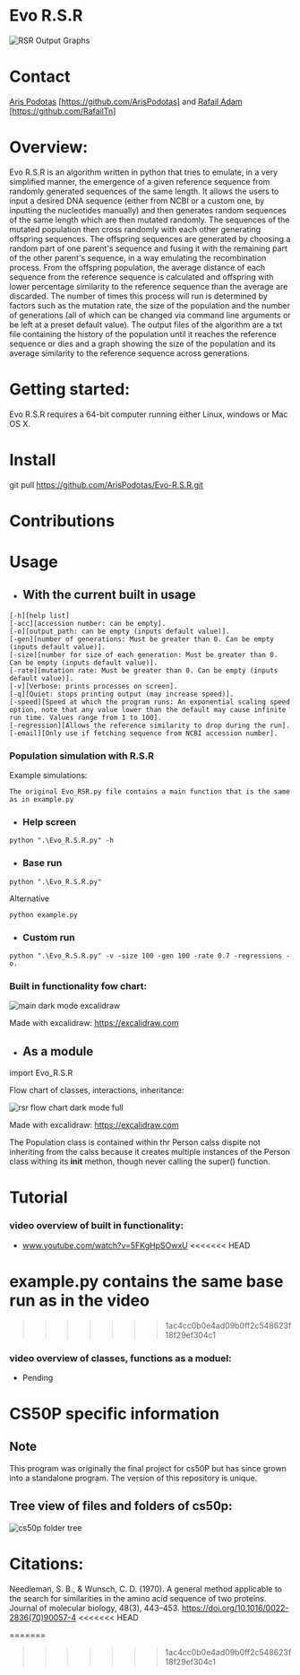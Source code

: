 # Evo R.S.R

![RSR Output Graphs](https://github.com/code50/134493368/assets/134493368/c671a05e-64f4-41db-983f-902374eb21df)

# Contact

[Aris Podotas](a.Podotas@gmail.com) [https://github.com/ArisPodotas] and [Rafail Adam](rafailadam46@gmail.com) [https://github.com/RafailTn]

# Overview:

Evo R.S.R is an algorithm written in python that tries to emulate, in a very simplified manner, the emergence of a given reference sequence from randomly generated sequences of the same length. It allows the users to input a desired DNA sequence (either from NCBI or a custom one, by inputting the nucleotides manually) and then generates random sequences of the same length which are then mutated randomly. The sequences of the mutated population then cross randomly with each other generating offspring sequences. The offspring sequences are generated by choosing a random part of one parent's sequence and fusing it with the remaining part of the other parent's sequence, in a way emulating the recombination process. From the offspring population, the average distance of each sequence from the reference sequence is calculated and offspring with lower percentage similarity to the reference sequence than the average are discarded. The number of times this process will run is determined by factors such as the mutation rate, the size of the population and the number of generations (all of which can be changed via command line arguments or be left at a preset default value). The output files of the algorithm are a txt file containing the history of the population until it reaches the reference sequence or dies and a graph showing the size of the population and its average similarity to the reference sequence across generations.

# Getting started:

Evo R.S.R requires a 64-bit computer running either Linux, windows or Mac OS X. 

# Install

git pull https://github.com/ArisPodotas/Evo-R.S.R.git

# Contributions

# Usage

- ## With the current built in usage

```
[-h][help list]
[-acc][accession number: can be empty].
[-o][output_path: can be empty (inputs default value)].
[-gen][number of generations: Must be greater than 0. Can be empty (inputs default value)].
[-size][number for size of each generation: Must be greater than 0. Can be empty (inputs default value)].
[-rate][mutation rate: Must be greater than 0. Can be empty (inputs default value)].
[-v][Verbose: prints processes on screen].
[-q][Quiet: stops printing output (may increase speed)].
[-speed][Speed at which the program runs: An exponential scaling speed option, note that any value lower than the default may cause infinite run time. Values range from 1 to 100]. 
[-regression][Allows the reference similarity to drop during the run].
[-email][Only use if fetching sequence from NCBI accession number].
```

### Population simulation with R.S.R

Example simulations:

    The original Evo_RSR.py file contains a main function that is the same as in example.py

- ### Help screen

```
python ".\Evo_R.S.R.py" -h
```

- ### Base run

```
python ".\Evo_R.S.R.py"
```

Alternative

```
python example.py
```

- ### Custom run

```
python ".\Evo_R.S.R.py" -v -size 100 -gen 100 -rate 0.7 -regressions -o.
```

### Built in functionality fow chart:

![main dark mode excalidraw](https://github.com/code50/134493368/assets/134493368/b64a5610-3a35-474e-8f95-ef0bacd9f531)

Made with excalidraw: https://excalidraw.com

- ## As a module

import Evo_R.S.R

Flow chart of classes, interactions, inheritance:

![rsr flow chart dark mode full](https://github.com/code50/134493368/assets/134493368/cc1d9b75-5872-49c8-b615-58976a14d885)

Made with excalidraw: https://excalidraw.com

The Population class is contained within thr Person calss dispite not inheriting from the calss because it creates multiple instances of the Person class withing its __init__ methon, though never calling the super() function.

# Tutorial 

### video overview of built in functionality:

- www.youtube.com/watch?v=5FKgHpSOwxU
<<<<<<< HEAD

example.py contains the same base run as in the video
=======
>>>>>>> 1ac4cc0b0e4ad09b0ff2c548623f18f29ef304c1

### video overview of classes, functions as a moduel:

- Pending

# CS50P specific information

## Note

This program was originally the final project for cs50P but has since grown into a standalone program.
The version of this repository is unique.

## Tree view of files and folders of cs50p:

![cs50p folder tree](https://github.com/code50/134493368/assets/134493368/9ba2478e-fc5e-4ff2-9f56-435f238a7369)

# Citations:

Needleman, S. B., & Wunsch, C. D. (1970). A general method applicable to the search for similarities in the amino acid sequence of two proteins. Journal of molecular biology, 48(3), 443–453. https://doi.org/10.1016/0022-2836(70)90057-4
<<<<<<< HEAD

=======
>>>>>>> 1ac4cc0b0e4ad09b0ff2c548623f18f29ef304c1
